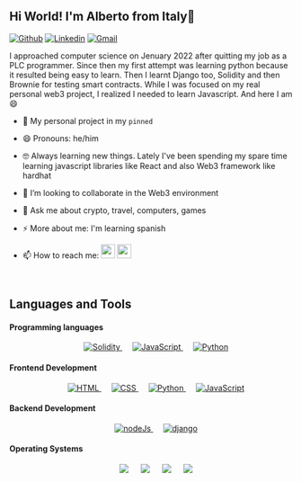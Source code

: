 ## Hi World! I'm Alberto from Italy👋

[![Github](https://img.shields.io/badge/-Github-000?style=flat&logo=Github&logoColor=white)](https://github.com/albeok)
[![Linkedin](https://img.shields.io/badge/-LinkedIn-blue?style=flat&logo=Linkedin&logoColor=white)](https://www.linkedin.com/in/alberto-t-876425203/)
[![Gmail](https://img.shields.io/badge/-Gmail-c14438?style=flat&logo=Gmail&logoColor=white)](mailto:albertotoscano997@gmail.com)

I approached computer science on Jenuary 2022 after quitting my job as a PLC programmer. Since then my first attempt was learning python because it resulted being easy to learn. Then I learnt Django too, Solidity and then Brownie for testing smart contracts. While I was focused on my real personal web3 project, I realized I needed to learn Javascript. And here I am 😄

- 🤖 My personal project in my `pinned`
- 😄 Pronouns: he/him
- 🤓 Always learning new things. Lately I've been spending my spare time learning javascript libraries like React and also Web3 framework like hardhat
- 👯 I’m looking to collaborate in the Web3 environment
- 💬 Ask me about crypto, travel, computers, games
- ⚡ More about me: I'm learning spanish

- 📫 How to reach me:    [<img  height="25px" width="25px" src="https://img.icons8.com/color/48/000000/linkedin-circled--v1.png"/>](https://www.linkedin.com/in/alberto-t-876425203/)
   [<img height="25px" width="25px" src="https://img.icons8.com/fluency/48/000000/mail.png"/>](mailto:albertotoscano997@gmail.com)
<br>

## Languages and Tools

#### Programming languages
<p align="center"> 
  &emsp; 
  <a href="https://www.cprogramming.com/" target="_blank"> 
    <img alt="Solidity" src="https://img.shields.io/badge/-solidity-lightgrey">
  </a> 
  &emsp;
  <a href="https://developer.mozilla.org/en-US/docs/Web/JavaScript" target="_blank"> 
     <img alt="JavaScript" src="https://img.shields.io/badge/JavaScript%20-%23F7DF1E.svg?style=plastic&logo=javascript&logoColor=black">
   </a>
  &emsp;
   <a href="https://www.python.org" target="_blank">
    <img alt="Python" src="https://img.shields.io/badge/Python%20-%2314354C.svg?style=plastic&logo=python&logoColor=white">
  </a>
</p>

#### Frontend Development
<p align="center"> 
  &emsp; 
  <a href="https://www.w3.org/html/" target="_blank"> 
   <img alt="HTML" src="https://img.shields.io/badge/HTML5%20-%23E34F26.svg?style=plastic&logo=html5&logoColor=white">
  </a>   
  &emsp;
  <a href="https://www.w3schools.com/css/" target="_blank">
    <img alt="CSS" src="https://img.shields.io/badge/CSS%20-%231572B6.svg?style=plastic&logo=css3&logoColor=white">
  </a> 
  &emsp;
  <a href="https://www.python.org" target="_blank">
    <img alt="Python" src="https://img.shields.io/badge/react-%2361DAFB.svg?style=plastic&logo=React&logoColor=black">
  </a>
  &emsp;
  <a href="https://developer.mozilla.org/en-US/docs/Web/JavaScript" target="_blank"> 
     <img alt="JavaScript" src="https://img.shields.io/badge/JavaScript%20-%23F7DF1E.svg?style=plastic&logo=javascript&logoColor=black">
   </a>
</p>

#### Backend Development
<p align="center"> 
  &emsp; 
  <a href="https://www.w3.org/html/" target="_blank"> 
   <img alt="nodeJs" src="https://img.shields.io/badge/-nodejs-green">
  </a>   
  &emsp;
  <a href="https://www.w3schools.com/css/" target="_blank">
    <img alt="django" src="https://img.shields.io/badge/-Django-092E20.svg?logo=django&style=flat)](https://www.djangoproject.com/">
  </a> 
</p>

#### Operating Systems
<p align="center">
  &emsp;
    <a href="#"><img src="https://img.shields.io/badge/Linux-FCC624?style=plastic&logo=linux&logoColor=black"></a>
  &emsp;
    <a href="#"><img src="https://img.shields.io/badge/Ubuntu-E95420?style=plastic&logo=ubuntu&logoColor=white"></a>
  &emsp;
    <a href="#"><img src="https://img.shields.io/badge/Windows-0078D6?style=plastic&logo=windows&logoColor=white"></a>
  &emsp;
    <a href="#"><img src="https://img.shields.io/badge/pop!_os-%2348B9C7.svg?style=plastic&&logo=pop!_os&logoColor=white" /></a>
</p>

<!--
**albeok/albeok** is a ✨ _special_ ✨ repository because its `README.md` (this file) appears on your GitHub profile.

Here are some ideas to get you started:

- 🔭 I’m currently working on ...
- 🌱 I’m currently learning ...
- 👯 I’m looking to collaborate on ...
- 🤔 I’m looking for help with ...
- 💬 Ask me about ...
- 📫 How to reach me: ...
- 😄 Pronouns: ...
- ⚡ Fun fact: ...
-->
